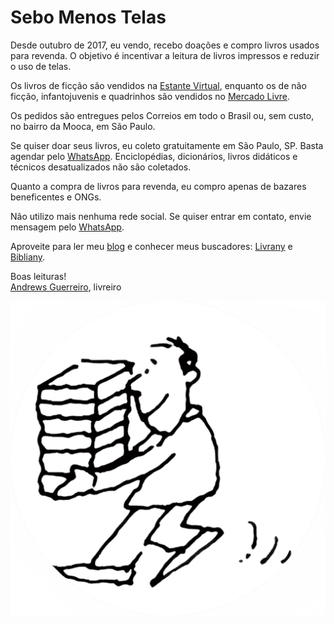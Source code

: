 # Sebo Menos Telas

Desde outubro de 2017, eu vendo, recebo doações e compro livros usados para revenda. O objetivo é incentivar a leitura de livros impressos e reduzir o uso de telas.

Os livros de ficção são vendidos na [Estante Virtual](https://www.estantevirtual.com.br/sebos-e-livreiros/sebo-menos-telas), enquanto os de não ficção, infantojuvenis e quadrinhos são vendidos no [Mercado Livre](https://lista.mercadolivre.com.br/_CustId_1175694276).

Os pedidos são entregues pelos Correios em todo o Brasil ou, sem custo, no bairro da Mooca, em São Paulo.

Se quiser doar seus livros, eu coleto gratuitamente em São Paulo, SP. Basta agendar pelo [WhatsApp](https://wa.me/5511981350566). Enciclopédias, dicionários, livros didáticos e técnicos desatualizados não são coletados.

Quanto a compra de livros para revenda, eu compro apenas de bazares beneficentes e ONGs.

Não utilizo mais nenhuma rede social. Se quiser entrar em contato, envie mensagem pelo [WhatsApp](https://wa.me/5511981350566).

Aproveite para ler meu [blog](https://andguerreiro.github.io/blog/) e conhecer meus buscadores: [Livrany](https://andguerreiro.github.io/livrany/) e [Bibliany](https://andguerreiro.github.io/bibliany/).

Boas leituras!  
[Andrews Guerreiro](https://github.com/andguerreiro), livreiro

![Logo](logo.png)
